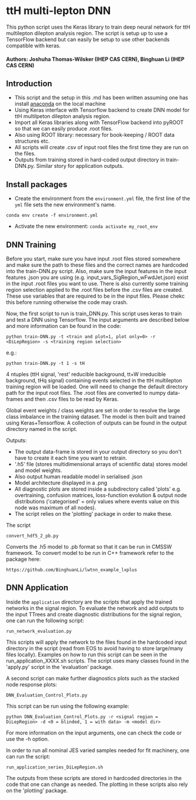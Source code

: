 
# ttH multi-lepton DNN

This python script uses the Keras library to train deep neural network for ttH multilepton dilepton analysis region. The script is setup up to use a TensorFlow backend but can easily be setup to use other backends compatible with keras.

#### Authors: Joshuha Thomas-Wilsker (IHEP CAS CERN), Binghuan Li (IHEP CAS CERN)

## Introduction
- This script and the setup in this .md has been written assuming one has install [anaconda][ana] on the local machine
- Using Keras interface with Tensorflow backend to create DNN model for ttH multilpeton dilepton analysis region.
- Import all Keras libraries along with TensorFlow backend into pyROOT so that we can easily produce .root files.
- Also using ROOT library: necessary for book-keeping / ROOT data structures etc.
- All scripts will create .csv of input root files the first time they are run on the files.
- Outputs from training stored in hard-coded output directory in train-DNN.py. Similar story for application outputs.

[ana]:https://www.anaconda.com/distribution/

## Install packages
- Create the environment from the `environment.yml` file, the first line of the `yml` file sets the new environment's name.
```
conda env create -f environment.yml
```
- Activate the new environment: `conda activate my_root_env`

## DNN Training
Before you start, make sure you have input .root files stored somewhere and make sure the path to these files and the correct names are hardcoded into the train-DNN.py script. Also, make sure the input features in the input features .json you are using (e.g. input_vars_SigRegion_wFwdJet.json) exist in the input .root files you want to use. There is also currently some training region selection applied to the .root files before the .csv files are created. These use variables that are required to be in the input files. Please chekc this before running otherwise the code may crash.

Now, the first script to run is train_DNN.py. This script uses keras to train and test a DNN using Tensorflow. The input arguments are described below and more information can be found in the code:
```
python train-DNN.py -t <train and plot=1, plot only=0> -r <DiLepRegion> -s <training region selection>
```
e.g.:
```
python train-DNN.py -t 1 -s tH
```
4 ntuples (ttH signal, 'rest' reducible background, tt+W irreducible background, tHq signal) containing events selected in the ttH multilepton training region will be loaded. One will need to change the default directory path for the input root files. The .root files are converted to numpy data-frames and then .csv files to be read by Keras.

Global event weights / class weights are set in order to resolve the large class imbalance in the training dataset. The model is then built and trained using Keras+Tensorflow. A collection of outputs can be found in the output directory named in the script.

Outputs:
- The output data-frame is stored in your output directory so you don't have to create it each time you want to retrain.
- '.h5' file (stores multidimensional arrays of scientific data) stores model and model weights.
- Also output human readable model in serialised .json
- Model architecture displayed in a .png
- All diagnostic plots are stored inside a subdirectory called 'plots' e.g. overtraining, confusion matrices, loss-function evolution & output node distributions ('categorised' = only values where events value on this node was maximum of all nodes).
- The script relies on the 'plotting' package in order to make these.

The script
```
convert_hdf5_2_pb.py
```

Converts the .h5 model to .pb format so that it can be run in CMSSW framework. To convert model to be run in C++ framework refer to the package here:
```
https://github.com/BinghuanLi/lwtnn_example_lxplus
```

## DNN Application
Inside the `application` directory are the scripts that apply the trained networks in the signal region. To evaluate the network and add outputs to the input TTrees and create diagnostic distributions for the signal region, one can run the following script:
```
run_network_evaluation.py
```
This scripts will apply the network to the files found in the hardcoded input directory in the script (read from EOS to avoid having to store large/many files locally). Examples on how to run this script can be seen in the run_application_XXXX.sh scripts. The script uses many classes found in the 'apply.py' script in the 'evaluation' package.

A second script can make further diagnostics plots such as the stacked node response plots:
```
DNN_Evaluation_Control_Plots.py
```
This script can be run using the following example:
```
python DNN_Evaluation_Control_Plots.py -r <signal region = DiLepRegion> -d <0 = blinded, 1 = with data> -m <model dir>
```
For more information on the input arguments, one can check the code or use the -h option.

In order to run all nominal JES varied samples needed for fit machinery, one can run the script:
```
run_application_series_DiLepRegion.sh
```
The outputs from these scripts are stored in hardcoded directories in the code that one can change as needed. The plotting in these scripts also rely on the 'plotting' package.
